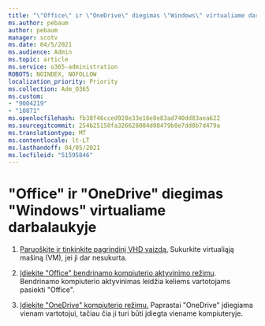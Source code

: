 ```yaml
---
title: "\"Office\" ir \"OneDrive\" diegimas \"Windows\" virtualiame darbalaukyje"
ms.author: pebaum
author: pebaum
manager: scotv
ms.date: 04/5/2021
ms.audience: Admin
ms.topic: article
ms.service: o365-administration
ROBOTS: NOINDEX, NOFOLLOW
localization_priority: Priority
ms.collection: Adm_O365
ms.custom:
- "9004219"
- "10871"
ms.openlocfilehash: fb38f46cced928e33e16e8e83ad740dd83aea622
ms.sourcegitcommit: 254b25150fa326628084d08479b0e7dd8b7d479a
ms.translationtype: MT
ms.contentlocale: lt-LT
ms.lasthandoff: 04/05/2021
ms.locfileid: "51595846"
---
```

# <a name="install-office-and-onedrive-on-windows-virtual-desktop"></a>"Office" ir "OneDrive" diegimas "Windows" virtualiame darbalaukyje

1. [Paruoškite ir tinkinkite pagrindinį VHD vaizdą.](https://docs.microsoft.com/azure/virtual-desktop/set-up-customize-master-image) Sukurkite virtualiąją mašiną (VM), jei ji dar nesukurta.

1. [Įdiekite "Office" bendrinamo kompiuterio aktyvinimo režimu](https://docs.microsoft.com/azure/virtual-desktop/install-office-on-wvd-master-image#install-office-in-shared-computer-activation-mode). Bendrinamo kompiuterio aktyvinimas leidžia keliems vartotojams pasiekti "Office".

1. [Įdiekite "OneDrive" kompiuterio režimu.](https://docs.microsoft.com/azure/virtual-desktop/install-office-on-wvd-master-image#install-onedrive-in-per-machine-mode) Paprastai "OneDrive" įdiegiama vienam vartotojui, tačiau čia ji turi būti įdiegta viename kompiuteryje.